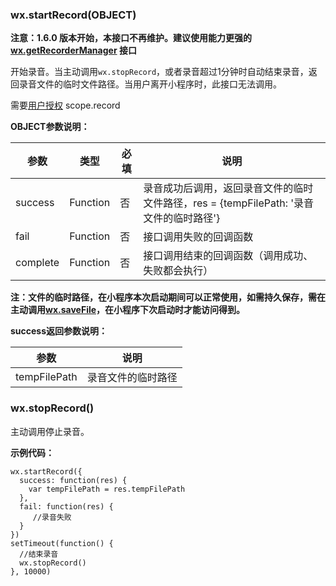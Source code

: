 <!-- https://mp.weixin.qq.com/debug/wxadoc/dev/api/media-record.html -->

### wx.startRecord(OBJECT)

**注意：1.6.0 版本开始，本接口不再维护。建议使用能力更强的 [wx.getRecorderManager](https://mp.weixin.qq.com/debug/wxadoc/dev/api/getRecorderManager.html) 接口**

开始录音。当主动调用`wx.stopRecord`，或者录音超过1分钟时自动结束录音，返回录音文件的临时文件路径。当用户离开小程序时，此接口无法调用。

需要[用户授权](https://mp.weixin.qq.com/debug/wxadoc/dev/api/authorize-index.html) scope.record

**OBJECT参数说明：**

  参数       |  类型       |  必填 |  说明                                                      
-------------|-------------|-------|------------------------------------------------------------
  success    |  Function   |  否   |录音成功后调用，返回录音文件的临时文件路径，res = {tempFilePath: '录音文件的临时路径'}
  fail       |  Function   |  否   |  接口调用失败的回调函数                                    
  complete   |  Function   |  否   |  接口调用结束的回调函数（调用成功、失败都会执行）          

**注：文件的临时路径，在小程序本次启动期间可以正常使用，如需持久保存，需在主动调用[wx.saveFile](https://mp.weixin.qq.com/debug/wxadoc/dev/api/file.html)，在小程序下次启动时才能访问得到。**

**success返回参数说明：**

  参数           |  说明        
-----------------|--------------
  tempFilePath   |录音文件的临时路径

### wx.stopRecord()

​主动调用停止录音。

**示例代码：**

    wx.startRecord({
      success: function(res) {
        var tempFilePath = res.tempFilePath 
      },
      fail: function(res) {
         //录音失败
      }
    })
    setTimeout(function() {
      //结束录音  
      wx.stopRecord()
    }, 10000)
